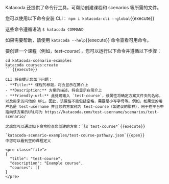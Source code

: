 Katacoda 还提供了命令行工具，可帮助创建课程和 scenarios 等所需的文件。

您可以使用以下命令安装 CLI：
`npm i katacoda-cli --global`{{execute}}

这些命令遵循语法
`$ katacoda COMMAND`

如果需要帮助，请使用 `katacoda --help`{{execute}} 命令查看可用命令。

要创建一个课程（例如，*test-course*），您可以运行以下命令并遵循以下步骤：

```
cd katacoda-scenario-examples
katacoda courses:create
```{{execute}}

CLI 将会提示您如下问题：
- **Title:** 课程的标题，将会显示在简介上
- **Description:** 方案的描述，将会显示在简介上
- **Friendly-url:** 此处可输入 `test-course`，该属性将确定方案文件夹的名称，以及用来访问他的 URL。因此，该属性不能包括空格，需要是小写字母等。例如，如果您的用户名是 test-username 并且您的方案称为 test-course（如建议的那样），用于在平台中指向该方案的URL将为 https://katacoda.com/test-username/scenarios/test-scenario/

之后您可以通过如下命令检查您创建的方案：`ls test-course*`{{execute}}

`katacoda-scenario-examples/test-course-pathway.json`{{open}}
中您可以看到空的课程定义

<pre class="file">
{
  "title": "test-course",
  "description": "Example course",
  "courses": []
}
</pre>
